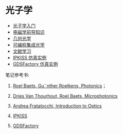 # 光子学

* [光子学入门](introduction/introduction.md)
* [电磁学前导知识](review_em/review_em.md)
* [几何光学](imaging_theory/imaging_theory.md)
* [可编程集成光学](programmable_photonics/programmable_photonics.md)
* [文献学习](literture_study/literture_study.md)
* [IPKISS 仿真实例](ipkiss/ipkiss.md)
* [GDSFactory 仿真实例](gdsfactory/gdsfactory.md)

笔记参考书:
1. [Roel Baets, Gu¨nther Roelkens, Photonics](references/Photonics.pdf)；

2. [Dries Van Thourhout, Roel Baets, Microphotonics](references/Microphotonics.pdf)

3. [Andrea Fratalocchi, Introduction to Optics](https://primalight.org/ee231-optics/)

4. [IPKISS](https://www.lucedaphotonics.com/luceda-photonics-design-platform)

5. [GDSFactory](https://gdsfactory.github.io/gdsfactory/)
